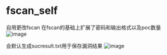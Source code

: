 # fscan_self
自用更改fscan
在fscan的基础上扩展了密码和输出格式以及poc数量  
![image](https://user-images.githubusercontent.com/31125137/208714464-e1a17d07-800d-4603-861b-61bf6a25f463.png)

会默认生成sucresult.txt用于保存漏洞结果
![image](https://user-images.githubusercontent.com/31125137/208715956-09066956-e5ab-4797-831f-c1dde756c3bc.png)
